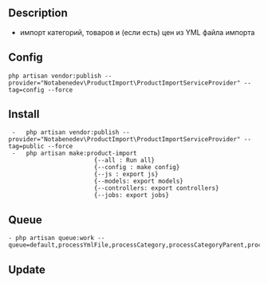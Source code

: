 ## Description
- импорт категорий, товаров и (если есть) цен из YML файла импорта

## Config
    php artisan vendor:publish --provider="Notabenedev\ProductImport\ProductImportServiceProvider" --tag=config --force

## Install
     -   php artisan vendor:publish --provider="Notabenedev\ProductImport\ProductImportServiceProvider" --tag=public --force
     -   php artisan make:product-import
                            {--all : Run all}
                            {--config : make config}
                            {--js : export js}
                            {--models: export models}
                            {--controllers: export controllers}
                            {--jobs: export jobs}
## Queue
    - php artisan queue:work --queue=default,processYmlFile,processCategory,processCategoryParent,processOtherCategory

## Update
   